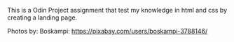 This is a Odin Project assignment that test my knowledge in html and css by creating a landing page.

Photos by:
Boskampi: https://pixabay.com/users/boskampi-3788146/